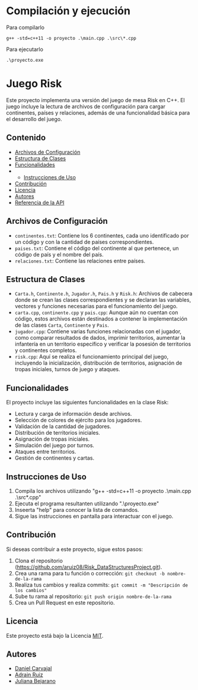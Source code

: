 # Compilación y ejecución
Para compilarlo
```
g++ -std=c++11 -o proyecto .\main.cpp .\src\*.cpp
```
Para ejecutarlo
```
.\proyecto.exe 
```

# Juego Risk

Este proyecto implementa una versión del juego de mesa Risk en C++. El juego incluye la lectura de archivos de configuración para cargar continentes, países y relaciones, además de una funcionalidad básica para el desarrollo del juego.

## Contenido

- [Archivos de Configuración](#archivos-de-configuración)
- [Estructura de Clases](#estructura-de-clases)
- [Funcionalidades](#funcionalidades)
- - [Instrucciones de Uso](#instrucciones-de-uso)
- [Contribución](#contribución)
- [Licencia](#licencia)
- [Autores](#autores)
- [Referencia de la API](#referencia-de-la-api)

## Archivos de Configuración

- `continentes.txt`: Contiene los 6 continentes, cada uno identificado por un código y con la cantidad de países correspondientes.
- `paises.txt`: Contiene el código del continente al que pertenece, un código de país y el nombre del país.
- `relaciones.txt`: Contiene las relaciones entre países.

## Estructura de Clases

- `Carta.h`, `Continente.h`, `Jugador.h`, `Pais.h` y `Risk.h`: Archivos de cabecera donde se crean las clases correspondientes y se declaran las variables, vectores y funciones necesarias para el funcionamiento del juego.
- `carta.cpp`, `continente.cpp` y `pais.cpp`: Aunque aún no cuentan con código, estos archivos están destinados a contener la implementación de las clases `Carta`, `Continente` y `Pais`.
- `jugador.cpp`: Contiene varias funciones relacionadas con el jugador, como comparar resultados de dados, imprimir territorios, aumentar la infantería en un territorio específico y verificar la posesión de territorios y continentes completos.
- `risk.cpp`: Aquí se realiza el funcionamiento principal del juego, incluyendo la inicialización, distribución de territorios, asignación de tropas iniciales, turnos de juego y ataques.

## Funcionalidades

El proyecto incluye las siguientes funcionalidades en la clase Risk:

- Lectura y carga de información desde archivos.
- Selección de colores de ejército para los jugadores.
- Validación de la cantidad de jugadores.
- Distribución de territorios iniciales.
- Asignación de tropas iniciales.
- Simulación del juego por turnos.
- Ataques entre territorios.
- Gestión de continentes y cartas.


## Instrucciones de Uso

1. Compila los archivos utilizando "g++ -std=c++11 -o proyecto .\main.cpp .\src\*.cpp"
2. Ejecuta el programa resultanten utilizando ".\proyecto.exe"
3. Inseerta "help" para conocer la lista de comandos.
4. Sigue las instrucciones en pantalla para interactuar con el juego.


## Contribución

Si deseas contribuir a este proyecto, sigue estos pasos:

1. Clona el repositorio (https://github.com/aruiz08/Risk_DataStructuresProject.git).
2. Crea una rama para tu función o corrección: `git checkout -b nombre-de-la-rama`
3. Realiza tus cambios y realiza commits: `git commit -m "Descripción de los cambios"`
4. Sube tu rama al repositorio: `git push origin nombre-de-la-rama`
5. Crea un Pull Request en este repositorio.

## Licencia
Este proyecto está bajo la Licencia [MIT](LICENSE).

## Autores

- [Daniel Carvajal](https://github.com/DaniCarvajalG) 
- [Adrain Ruiz](https://github.com/aruiz08)
- [Juliana Bejarano](https://github.com/Julibejarano)


